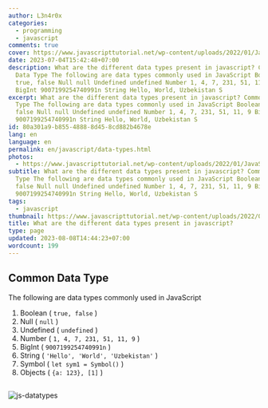 ```yaml
---
author: L3n4r0x
categories:
  - programming
  - javascript
comments: true
cover: https://www.javascripttutorial.net/wp-content/uploads/2022/01/JavaScript-data-types.svg
date: 2023-07-04T15:42:48+07:00
description: What are the different data types present in javascript? Common
  Data Type The following are data types commonly used in JavaScript Boolean
  true, false Null null Undefined undefined Number 1, 4, 7, 231, 51, 11, 9
  BigInt 9007199254740991n String Hello, World, Uzbekistan S
excerpt: What are the different data types present in javascript? Common Data
  Type The following are data types commonly used in JavaScript Boolean true,
  false Null null Undefined undefined Number 1, 4, 7, 231, 51, 11, 9 BigInt
  9007199254740991n String Hello, World, Uzbekistan S
id: 80a301a9-b855-4888-8d45-8cd882b4678e
lang: en
language: en
permalink: en/javascript/data-types.html
photos:
  - https://www.javascripttutorial.net/wp-content/uploads/2022/01/JavaScript-data-types.svg
subtitle: What are the different data types present in javascript? Common Data
  Type The following are data types commonly used in JavaScript Boolean true,
  false Null null Undefined undefined Number 1, 4, 7, 231, 51, 11, 9 BigInt
  9007199254740991n String Hello, World, Uzbekistan S
tags:
  - javascript
thumbnail: https://www.javascripttutorial.net/wp-content/uploads/2022/01/JavaScript-data-types.svg
title: What are the different data types present in javascript?
type: page
updated: 2023-08-08T14:44:23+07:00
wordcount: 199
---
```


## Common Data Type
The following are data types commonly used in JavaScript

1. Boolean ( `true, false` )
2. Null ( `null` )
3. Undefined ( `undefined` )
4. Number ( `1, 4, 7, 231, 51, 11, 9` )
5. BigInt ( `9007199254740991n` )
6. String ( `'Hello', 'World', 'Uzbekistan'` )
7. Symbol ( `let sym1 = Symbol()` )
8. Objects ( `{a: 123}, [1]` )

##

![js-datatypes](https://tutorial.techaltum.com/images/js-datatypes.jpg)